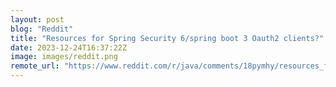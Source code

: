 ```yaml
---
layout: post
blog: "Reddit"
title: "Resources for Spring Security 6/spring boot 3 Oauth2 clients?"
date: 2023-12-24T16:37:22Z
image: images/reddit.png
remote_url: "https://www.reddit.com/r/java/comments/18pymhy/resources_for_spring_security_6spring_boot_3/"
---
```

